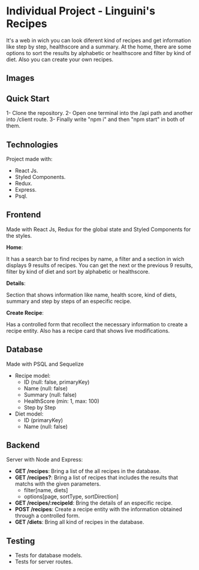 # Individual Project - Linguini's Recipes

It's a web in wich you can look diferent kind of recipes and get information like step by step, healthscore and a summary. At the home, there are some options to sort the results by alphabetic or healthscore and filter by kind of diet. Also you can create your own recipes.

## Images

## Quick Start
1- Clone the repository.
2- Open one terminal into the /api path and another into /client route.
3- Finally write "npm i" and then "npm start" in both of them.

## Technologies
Project made with:
- React Js.
- Styled Components.
- Redux.
- Express.
- Psql.

## Frontend

Made with React Js, Redux for the global state and Styled Components for the styles.

__Home__:

It has a search bar to find recipes by name, a filter and a section in wich displays 9 results of recipes. You can get the next or the previous 9 results, filter by kind of diet and sort by alphabetic or healthscore.

__Details__:

Section that shows information like name, health score, kind of diets, summary and step by steps of an especific recipe. 

__Create Recipe__:

Has a controlled form that recollect the necessary information to create a recipe entity. Also has a recipe card that shows live modifications.

## Database

Made with PSQL and Sequelize

- Recipe model:
  - ID (null: false, primaryKey)
  - Name (null: false)
  - Summary (null: false)
  - HealthScore (min: 1, max: 100)
  - Step by Step
- Diet model:
  - ID (primaryKey)
  - Name (null: false)

## Backend

Server with Node and Express:

- __GET /recipes__: Bring a list of the all recipes in the database.
- __GET /recipes?__: Bring a list of recipes that includes the results that matchs with the given parameters.
  - filter[name, diets]
  - options[page, sortType, sortDirection]
- __GET /recipes/:recipeId__: Bring the details of an especific recipe.
- __POST /recipes__: Create a recipe entity with the information obtained through a controlled form.
- __GET /diets__: Bring all kind of recipes in the database.

## Testing

- Tests for database models.
- Tests for server routes.
